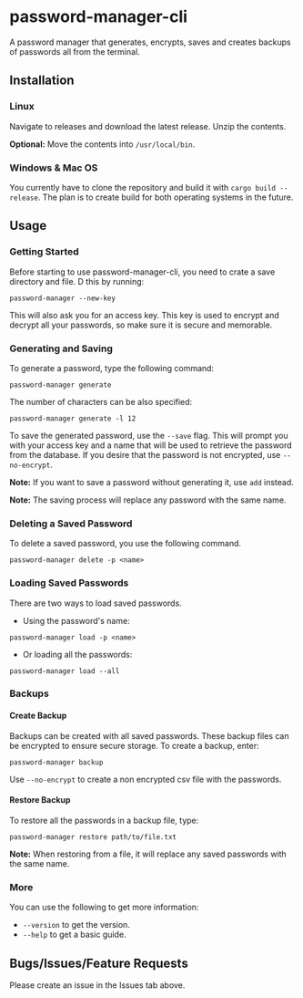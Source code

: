 # password-manager-cli
A password manager that generates, encrypts, saves and creates backups of passwords all from the terminal.

## Installation
### Linux
Navigate to releases and download the latest release. Unzip the contents.

**Optional:** Move the contents into ```/usr/local/bin```.

### Windows & Mac OS
You currently have to clone the repository and build it with ```cargo build --release```. The plan is to create build for both operating systems in the future.

## Usage
### Getting Started
Before starting to use password-manager-cli, you need to crate a save directory and file. D this by running:
```commandline
password-manager --new-key
```
This will also ask you for an access key. This key is used to encrypt and decrypt all your passwords, so make sure it is secure and memorable.

### Generating and Saving
To generate a password, type the following command:
```commandline
password-manager generate
```

The number of characters can be also specified:
```commandline
password-manager generate -l 12
```

To save the generated password, use the ```--save``` flag. This will prompt you with your access key and a name that will be used to retrieve the password from the database.
If you desire that the password is not encrypted, use ```--no-encrypt```.

**Note:** If you want to save a password without generating it, use ```add``` instead.

**Note:** The saving process will replace any password with the same name.

### Deleting a Saved Password
To delete a saved password, you use the following command.
```commandline
password-manager delete -p <name>
```

### Loading Saved Passwords
There are two ways to load saved passwords.

- Using the password's name:
```commandline
password-manager load -p <name>
```

- Or loading all the passwords:
```commandline
password-manager load --all
```

### Backups
#### Create Backup
Backups can be created with all saved passwords. These backup files can be encrypted to ensure secure storage. To create a backup, enter:
```commandline
password-manager backup
```
Use ```--no-encrypt``` to create a non encrypted csv file with the passwords.

#### Restore Backup
To restore all the passwords in a backup file, type:
```commandline
password-manager restore path/to/file.txt
```

**Note:** When restoring from a file, it will replace any saved passwords with the same name.

### More
You can use the following to get more information:
- ```--version``` to get the version.
- ```--help``` to get a basic guide.

## Bugs/Issues/Feature Requests
Please create an issue in the Issues tab above.